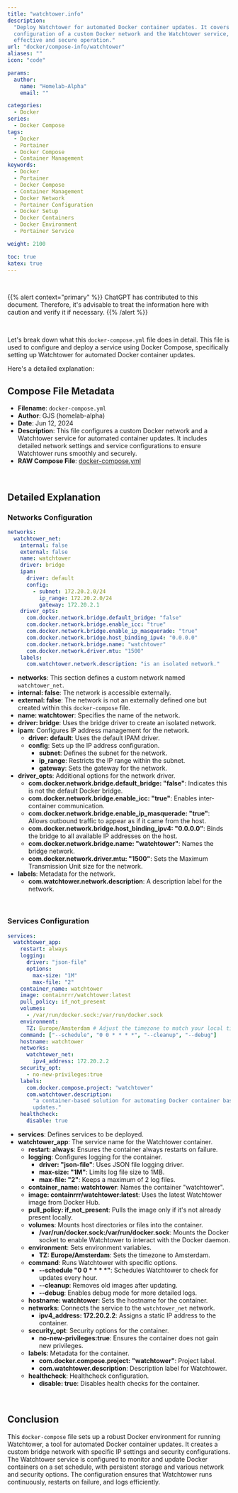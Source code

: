 ```yaml
---
title: "watchtower.info"
description:
  "Deploy Watchtower for automated Docker container updates. It covers the
  configuration of a custom Docker network and the Watchtower service, ensuring
  effective and secure operation."
url: "docker/compose-info/watchtower"
aliases: ""
icon: "code"

params:
  author:
    name: "Homelab-Alpha"
    email: ""

categories:
  - Docker
series:
  - Docker Compose
tags:
  - Docker
  - Portainer
  - Docker Compose
  - Container Management
keywords:
  - Docker
  - Portainer
  - Docker Compose
  - Container Management
  - Docker Network
  - Portainer Configuration
  - Docker Setup
  - Docker Containers
  - Docker Environment
  - Portainer Service

weight: 2100

toc: true
katex: true
---
```


<br />

{{% alert context="primary" %}}
ChatGPT has contributed to this document. Therefore, it's advisable to treat the
information here with caution and verify it if necessary. {{% /alert %}}

<br />

Let's break down what this `docker-compose.yml` file does in detail. This file
is used to configure and deploy a service using Docker Compose, specifically
setting up Watchtower for automated Docker container updates.

Here's a detailed explanation:

## Compose File Metadata

- **Filename**: `docker-compose.yml`
- **Author**: GJS (homelab-alpha)
- **Date**: Jun 12, 2024
- **Description**: This file configures a custom Docker network and a Watchtower
  service for automated container updates. It includes detailed network settings
  and service configurations to ensure Watchtower runs smoothly and securely.
- **RAW Compose File**: [docker-compose.yml]

<br />

## Detailed Explanation

### Networks Configuration

```yaml
networks:
  watchtower_net:
    internal: false
    external: false
    name: watchtower
    driver: bridge
    ipam:
      driver: default
      config:
        - subnet: 172.20.2.0/24
          ip_range: 172.20.2.0/24
          gateway: 172.20.2.1
    driver_opts:
      com.docker.network.bridge.default_bridge: "false"
      com.docker.network.bridge.enable_icc: "true"
      com.docker.network.bridge.enable_ip_masquerade: "true"
      com.docker.network.bridge.host_binding_ipv4: "0.0.0.0"
      com.docker.network.bridge.name: "watchtower"
      com.docker.network.driver.mtu: "1500"
    labels:
      com.watchtower.network.description: "is an isolated network."
```

- **networks**: This section defines a custom network named `watchtower_net`.
- **internal: false**: The network is accessible externally.
- **external: false**: The network is not an externally defined one but created
  within this `docker-compose` file.
- **name: watchtower**: Specifies the name of the network.
- **driver: bridge**: Uses the bridge driver to create an isolated network.
- **ipam**: Configures IP address management for the network.
  - **driver: default**: Uses the default IPAM driver.
  - **config**: Sets up the IP address configuration.
    - **subnet**: Defines the subnet for the network.
    - **ip_range**: Restricts the IP range within the subnet.
    - **gateway**: Sets the gateway for the network.
- **driver_opts**: Additional options for the network driver.
  - **com.docker.network.bridge.default_bridge: "false"**: Indicates this is not
    the default Docker bridge.
  - **com.docker.network.bridge.enable_icc: "true"**: Enables inter-container
    communication.
  - **com.docker.network.bridge.enable_ip_masquerade: "true"**: Allows outbound
    traffic to appear as if it came from the host.
  - **com.docker.network.bridge.host_binding_ipv4: "0.0.0.0"**: Binds the bridge
    to all available IP addresses on the host.
  - **com.docker.network.bridge.name: "watchtower"**: Names the bridge network.
  - **com.docker.network.driver.mtu: "1500"**: Sets the Maximum Transmission
    Unit size for the network.
- **labels**: Metadata for the network.
  - **com.watchtower.network.description**: A description label for the network.

<br />

### Services Configuration

```yaml
services:
  watchtower_app:
    restart: always
    logging:
      driver: "json-file"
      options:
        max-size: "1M"
        max-file: "2"
    container_name: watchtower
    image: containrrr/watchtower:latest
    pull_policy: if_not_present
    volumes:
      - /var/run/docker.sock:/var/run/docker.sock
    environment:
      TZ: Europe/Amsterdam # Adjust the timezone to match your local timezone. You can find the full list of timezones here https://en.wikipedia.org/wiki/List_of_tz_database_time_zones.
    command: ["--schedule", "0 0 * * * *", "--cleanup", "--debug"]
    hostname: watchtower
    networks:
      watchtower_net:
        ipv4_address: 172.20.2.2
    security_opt:
      - no-new-privileges:true
    labels:
      com.docker.compose.project: "watchtower"
      com.watchtower.description:
        "a container-based solution for automating Docker container base image
        updates."
    healthcheck:
      disable: true
```

- **services**: Defines services to be deployed.
- **watchtower_app**: The service name for the Watchtower container.
  - **restart: always**: Ensures the container always restarts on failure.
  - **logging**: Configures logging for the container.
    - **driver: "json-file"**: Uses JSON file logging driver.
    - **max-size: "1M"**: Limits log file size to 1MB.
    - **max-file: "2"**: Keeps a maximum of 2 log files.
  - **container_name: watchtower**: Names the container "watchtower".
  - **image: containrrr/watchtower:latest**: Uses the latest Watchtower image
    from Docker Hub.
  - **pull_policy: if_not_present**: Pulls the image only if it's not already
    present locally.
  - **volumes**: Mounts host directories or files into the container.
    - **/var/run/docker.sock:/var/run/docker.sock**: Mounts the Docker socket to
      enable Watchtower to interact with the Docker daemon.
  - **environment**: Sets environment variables.
    - **TZ: Europe/Amsterdam**: Sets the timezone to Amsterdam.
  - **command**: Runs Watchtower with specific options.
    - **--schedule "0 0 \* \* \* \*"**: Schedules Watchtower to check for
      updates every hour.
    - **--cleanup**: Removes old images after updating.
    - **--debug**: Enables debug mode for more detailed logs.
  - **hostname: watchtower**: Sets the hostname for the container.
  - **networks**: Connects the service to the `watchtower_net` network.
    - **ipv4_address: 172.20.2.2**: Assigns a static IP address to the
      container.
  - **security_opt**: Security options for the container.
    - **no-new-privileges:true**: Ensures the container does not gain new
      privileges.
  - **labels**: Metadata for the container.
    - **com.docker.compose.project: "watchtower"**: Project label.
    - **com.watchtower.description**: Description label for Watchtower.
  - **healthcheck**: Healthcheck configuration.
    - **disable: true**: Disables health checks for the container.

<br />

## Conclusion

This `docker-compose` file sets up a robust Docker environment for running
Watchtower, a tool for automated Docker container updates. It creates a custom
bridge network with specific IP settings and security configurations. The
Watchtower service is configured to monitor and update Docker containers on a
set schedule, with persistent storage and various network and security options.
The configuration ensures that Watchtower runs continuously, restarts on
failure, and logs efficiently.

[docker-compose.yml]:
  https://raw.githubusercontent.com/homelab-alpha/docker/main/docker-compose-files/watchtower/docker-compose.yml
